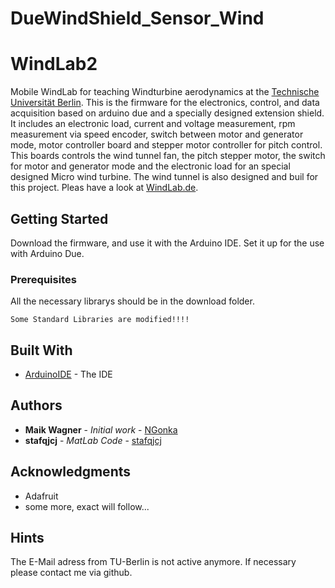 # DueWindShield_Sensor_Wind
# WindLab2

Mobile WindLab for teaching Windturbine aerodynamics at the [Technische Universität Berlin](http://www.tu-berlin.de). This is the firmware for the electronics, control, and data acquisition based on arduino due and a specially designed extension shield.
It includes an electronic load, current and voltage measurement, rpm measurement via speed encoder, switch between motor and generator mode, motor controller board and stepper motor controller for pitch control.
This boards controls the wind tunnel fan, the pitch stepper motor, the switch for motor and generator mode and the electronic load for an special designed Micro wind turbine. The wind tunnel is also designed and buil for this project.
Pleas have a look at [WindLab.de](http://www.windlab.de).

## Getting Started

Download the firmware, and use it with the Arduino IDE. Set it up for the use with Arduino Due.

### Prerequisites

All the necessary librarys should be in the download folder.

```
Some Standard Libraries are modified!!!!
```



## Built With

* [ArduinoIDE](http://www.arduino.cc) - The IDE



## Authors

* **Maik Wagner** - *Initial work* - [NGonka](https://github.com/NGonka)
* **stafqjcj** - *MatLab Code* - [stafqjcj](https://github.com/stafqjcj)



## Acknowledgments

* Adafruit
* some more, exact will follow...

## Hints
The E-Mail adress from TU-Berlin is not active anymore. If necessary please contact me via github.

